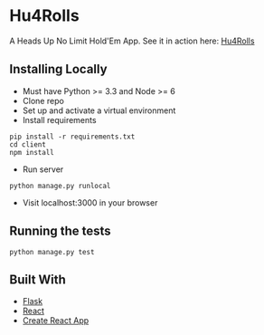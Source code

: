 # Hu4Rolls

A Heads Up No Limit Hold'Em App.
See it in action here:
[Hu4Rolls](https://hidden-cove-72814.herokuapp.com/)


## Installing Locally

* Must have Python >= 3.3 and Node >= 6
* Clone repo
* Set up and activate a virtual environment
* Install requirements
```
pip install -r requirements.txt
cd client
npm install
```
* Run server
```
python manage.py runlocal
```
* Visit localhost:3000 in your browser


## Running the tests

```
python manage.py test
```


## Built With

* [Flask](http://flask.pocoo.org/)
* [React](https://facebook.github.io/react/)
* [Create React App](https://github.com/facebookincubator/create-react-app)
